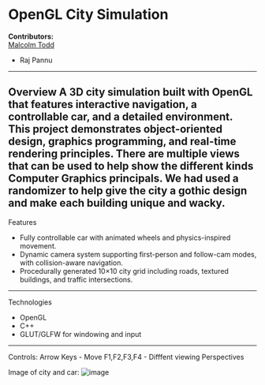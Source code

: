 # OpenGL City Simulation

**Contributors:**  
 [Malcolm Todd](https://github.com/Rubixue)  
- Raj Pannu  

---

Overview
A 3D city simulation built with OpenGL that features interactive navigation, a controllable car, and a detailed environment. This project demonstrates object-oriented design, graphics programming, and real-time rendering principles. There are multiple views that can be used to help show the different kinds Computer Graphics principals. We had used a randomizer to help give the city a gothic design and make each building unique and wacky.
---
Features
- Fully controllable car with animated wheels and physics-inspired movement.
- Dynamic camera system supporting first-person and follow-cam modes, with collision-aware navigation.
- Procedurally generated 10×10 city grid including roads, textured buildings, and traffic intersections.
---
Technologies
- OpenGL
- C++
- GLUT/GLFW for windowing and input
---
Controls:
Arrow Keys - Move
F1,F2,F3,F4 - Difffent viewing Perspectives 

Image of city and car: ![image](https://github.com/user-attachments/assets/6df81678-681b-4211-ba07-01e0320938a2)
